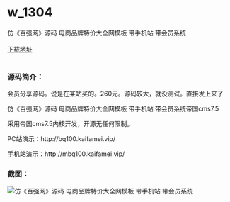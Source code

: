 # w_1304
仿《百强网》源码 电商品牌特价大全网模板 带手机站 带会员系统
<br/></br>
[下载地址](https://www.uuid2.com/1304.html "下载地址")
<br/></br>
<h3>源码简介：</h3>
<p>会员分享源码。说是在某站买的。260元。源码较大，就没测试。直接发上来了<p>
<p>仿《百强网》源码 电商品牌特价大全网模板 带手机站 带会员系统帝国cms7.5<p>
<p>采用帝国cms7.5内核开发，开源无任何限制。<p>
<p>PC站演示：http://bq100.kaifamei.vip/<p>
<p>手机站演示：http://mbq100.kaifamei.vip/<p>
<h3>截图：</h3>
<img src="https://www.uuid2.com/wp-content/uploads/img/202107/7accba7620.jpg" alt="仿《百强网》源码 电商品牌特价大全网模板 带手机站 带会员系统">
